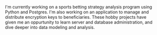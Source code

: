 I'm currently working on a sports betting strategy analysis program using Python and Postgres. I'm also working on an application to manage and distribute encryption keys to beneficiaries. These hobby projects have given me an oppurtunity to learn server and database administration, and dive deeper into data modeling and analysis. 
<!--
**calwarhurst/calwarhurst** is a ✨ _special_ ✨ repository because its `README.md` (this file) appears on your GitHub profile.

Here are some ideas to get you started:

- 🔭 I’m currently working on ...
- 🌱 I’m currently learning ...
- 👯 I’m looking to collaborate on ...
- 🤔 I’m looking for help with ...
- 💬 Ask me about ...
- 📫 How to reach me: ...
- 😄 Pronouns: ...
- ⚡ Fun fact: ...
-->
